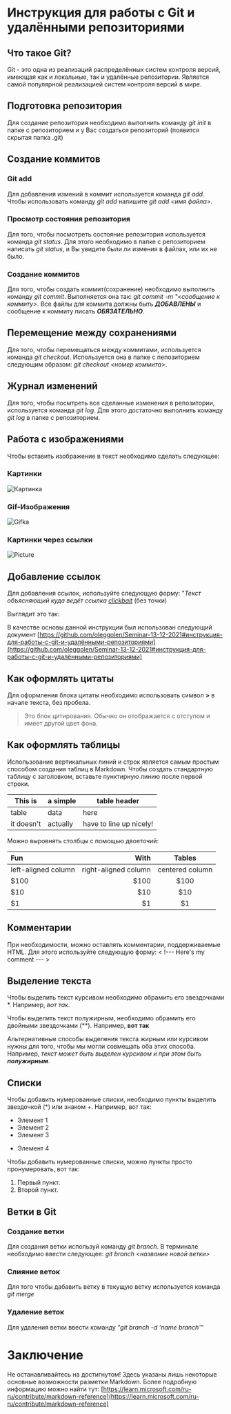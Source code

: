 # Инструкция для работы с Git и удалёнными репозиториями
## Что такое Git?
Git - это одна из реализаций распределённых систем контроля версий, имеющая как и локальные, так и удалённые репозитории. Является самой популярной реализацией систем контроля версий в мире.
## Подготовка репозитория
Для создание репозитория необходимо выполнить команду *git init* в папке с репозиторием и у Вас создаться репозиторий (появится скрытая папка .git)
## Создание коммитов

### Git add
Для добавления измений в коммит используется команда *git add*. Чтобы использовать команду *git add* напишите *git add <имя файла>*.

### Просмотр состояния репозитория
Для того, чтобы посмотреть состояние репозитория используется команда *git status*. Для этого необходимо в папке с репозиторием написать *git status*, и Вы увидите были ли измения в файлах, или их не было.

### Создание коммитов
Для того, чтобы создать коммит(сохранение) необходимо выполнить команду *git commit*. Выполняется она так: *git commit -m "<сообщение к коммиту>*. Все файлы для коммита должны быть _**ДОБАВЛЕНЫ**_ и сообщение к коммиту писать _**ОБЯЗАТЕЛЬНО**_.

## Перемещение между сохранениями
Для того, чтобы перемещаться между коммитами, используется команда *git checkout*. Используется она в папке с пепозиторием следующим образом: *git checkout <номер коммита>*.

## Журнал изменений
Для того, чтобы посмтреть все сделанные изменения в репозитории, используется команда *git log*. Для этого достаточно выполнить команду *git log* в папке с репозиторием.

## Работа с изображениями

Чтобы вставить изображение в текст необходимо сделать следующее:

### Картинки
![Картинка](GitIcon.png)

### Gif-Изображения
![Gifka](Gitgif.gif)

### Картинки через ссылки
![Picture](https://www.freecodecamp.org/news/content/images/2022/07/git-github.png)

## Добавление ссылок
Для добавления ссылок, используйте следующую форму:
"*Текст объясняющий куда ведёт ссылка [clickbait](ссылка.)* (без точки)

Выглядит это так:

В качестве основы данной инструкции был использован следующий документ [https://github.com/oleggolen/Seminar-13-12-2021#инструкция-для-работы-с-git-и-удалёнными-репозиториями](https://github.com/oleggolen/Seminar-13-12-2021#инструкция-для-работы-с-git-и-удалёнными-репозиториями)

## Как оформлять цитаты

Для оформления блока цитаты необходимо использовать символ **>** в начале текста, без пробела.

>Это блок цитирования. Обычно он отображается с отступом и имеет другой цвет фона.

## Как оформлять таблицы 

Использование вертикальных линий и строк является самым простым способом создания таблиц в Markdown. Чтобы создать стандартную таблицу с заголовком, вставьте пунктирную линию после первой строки.

|This is   |a simple   |table header|
|----------|-----------|------------|
|table     |data       |here        |
|it doesn't|actually   |have to line up nicely!|

Можно выровнять столбцы с помощью двоеточий:

| Fun                  | With                 | Tables          |
| :------------------- | -------------------: |:---------------:|
| left-aligned column  | right-aligned column | centered column |
| $100                 | $100                 | $100            |
| $10                  | $10                  | $10             |
| $1                   | $1                   | $1              |

## Комментарии

При необходимости, можно оставлять комментарии, поддерживаемые HTML. Для этого используйте следующую форму:
< !--- Here's my comment --- >

<!--- Here's my comment --->

## Выделение текста

Чтобы выделить текст курсивом необходимо обрамить его звездочками *. Например, *вот так*.

Чтобы выделить текст полужирным, необходимо обрамить его двойными звездочками (**). Например, **вот так**

 Альтернативные способы выделения текста жирным или курсивом нужны для того, чтобы мы могли совмещать оба этих способа. Например, _текст может быть выделен курсивом и при этом быть **полужирным**_.

## Списки 
Чтобы добавить нумерованные списки, необходимо пункты выделить звездочкой (*) или знаком +. Например, вот так:
* Элемент 1
* Элемент 2
* Элемент 3
+ Элемент 4

Чтобы добавить нумерованные списки, можно пункты просто пронумеровать, вот так:
1. Первый пункт.
2. Второй пункт.

## Ветки в Git
### Создание ветки
Для создания ветки используй команду *git branch*. В терминале необходимо ввести следующее: *git branch <название новой ветки>*

### Слияние веток
Для того чтобы дабавить ветку в текущую ветку используется команда *git merge*

### Удаление веток
Для удаления ветки ввести команду *"git branch -d 'name branch'"*

# Заключение
Не останавливайтесь на достигнутом! Здесь указаны лишь некоторые основные возможности разметки Markdown. Более подробную информацию можно найти тут: [https://learn.microsoft.com/ru-ru/contribute/markdown-reference](https://learn.microsoft.com/ru-ru/contribute/markdown-reference)